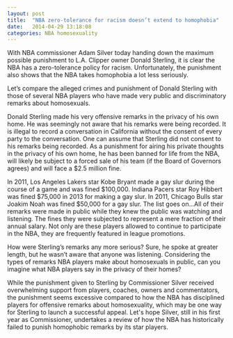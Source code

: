 ```yaml
---
layout: post
title:  "NBA zero-tolerance for racism doesn’t extend to homophobia"
date:   2014-04-29 13:18:08
categories: NBA homosexuality
---
```


With NBA commissioner Adam Silver today handing down the maximum possible punishment to L.A. Clipper owner Donald Sterling, it is clear the NBA has a zero-tolerance policy for racism. Unfortunately, the punishment also shows that the NBA takes homophobia a lot less seriously.

Let’s compare the alleged crimes and punishment of Donald Sterling with those of several NBA players who have made very public and discriminatory remarks about homosexuals. 

Donald Sterling made his very offensive remarks in the privacy of his own home. He was seemingly not aware that his remarks were being recorded. It is illegal to record a conversation in California without the consent of every party to the conversation. One can assume that Sterling did not consent to his remarks being recorded. As a punishment for airing his private thoughts in the privacy of his own home, he has been banned for life from the NBA, will likely be subject to a forced sale of his team (if the Board of Governors agrees) and will face a $2.5 million fine. 

In 2011, Los Angeles Lakers star Kobe Bryant made a gay slur during the course of a game and was fined $100,000. Indiana Pacers star Roy Hibbert was fined $75,000 in 2013 for making a gay slur. In 2011, Chicago Bulls star Joakim Noah was fined $50,000 for a gay slur. The list goes on…All of their remarks were made in public while they knew the public was watching and listening. The fines they were subjected to represent a mere fraction of their annual salary. Not only are these players allowed to continue to participate in the NBA, they are frequently featured in league promotions. 

How were Sterling’s remarks any more serious? Sure, he spoke at greater length, but he wasn’t aware that anyone was listening. Considering the types of remarks NBA players make about homosexuals in public, can you imagine what NBA players say in the privacy of their homes? 

While the punishment given to Sterling by Commissioner Silver received overwhelming support from players, coaches, owners and commentators, the punishment seems excessive compared to how the NBA has disciplined players for offensive remarks about homosexuality, which may be one way for Sterling to launch a successful appeal. Let's hope Silver, still in his first year as Commissioner, undertakes a review of how the NBA has historically failed to punish homophobic remarks by its star players.
